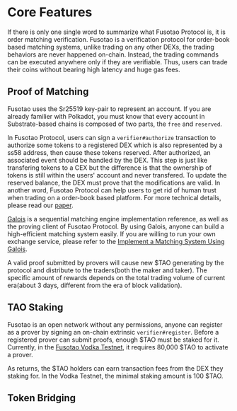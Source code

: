 # Core Features

If there is only one single word to summarize what Fusotao Protocol is, it is order matching verification. Fusotao is a verification protocol for order-book based matching systems, unlike trading on any other DEXs, the trading behaviors are never happened on-chain. Instead, the trading commands can be executed anywhere only if they are verifiable. Thus, users can trade their coins without bearing high latency and huge gas fees.

## Proof of Matching

Fusotao uses the Sr25519 key-pair to represent an account. If you are already familier with Polkadot, you must know that every account in Substrate-based chains is composed of two parts, the `free` and `reserved`.

In Fusotao Protocol, users can sign a `verifier#authorize` transaction to authorize some tokens to a registered DEX which is also represented by a ss58 address, then cause these tokens reserved. After authorized, an associated event should be handled by the DEX. This step is just like transfering tokens to a CEX but the difference is that the ownership of tokens is still within the users' account and never transfered. To update the reserved balance, the DEX must prove that the modifications are valid. In another word, Fusotao Protocol can help users to get rid of human trust when trading on a order-book based platform. For more technical details, please read our [paper](https://www.fusotao.org/fusotao-greenbook.pdf).

[Galois](https://github.com/uinb/galois) is a sequential matching engine implementation reference, as well as the proving client of Fusotao Protocol. By using Galois, anyone can build a high-efficient matching system easily. If you are willing to run your own exchange service, please refer to the [Implement a Matching System Using Galois](/guide-to-implement-a-broker).

A valid proof submitted by provers will cause new $TAO generating by the protocol and distribute to the traders(both the maker and taker). The specific amount of rewards depends on the total trading volume of current era(about 3 days, different from the era of block validation).

## TAO Staking

Fusotao is an open network without any permissions, anyone can register as a prover by signing an on-chain extrinsic `verifier#register`. Before a registered prover can submit proofs, enough $TAO must be staked for it. Currently, in the [Fusotao Vodka Testnet](https://app.vodka.fusotao.org), it requires 80,000 $TAO to activate a prover.

As returns, the $TAO holders can earn transaction fees from the DEX they staking for. In the Vodka Testnet, the minimal staking amount is 100 $TAO.

## Token Bridging
